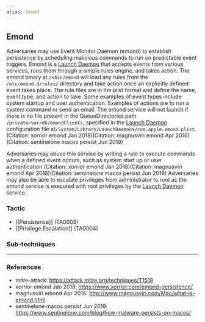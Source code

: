 ```yaml
---
alias: Emond
---
```


## Emond

Adversaries may use Event Monitor Daemon (emond) to establish persistence by scheduling malicious commands to run on predictable event triggers. Emond is a [Launch Daemon](https://attack.mitre.org/techniques/T1160) that accepts events from various services, runs them through a simple rules engine, and takes action. The emond binary at <code>/sbin/emond</code> will load any rules from the <code>/etc/emond.d/rules/</code> directory and take action once an explicitly defined event takes place. The rule files are in the plist format and define the name, event type, and action to take. Some examples of event types include system startup and user authentication. Examples of actions are to run a system command or send an email. The emond service will not launch if there is no file present in the QueueDirectories path <code>/private/var/db/emondClients</code>, specified in the [Launch Daemon](https://attack.mitre.org/techniques/T1160) configuration file at<code>/System/Library/LaunchDaemons/com.apple.emond.plist</code>.(Citation: xorrior emond Jan 2018)(Citation: magnusviri emond Apr 2016)(Citation: sentinelone macos persist Jun 2019)

Adversaries may abuse this service by writing a rule to execute commands when a defined event occurs, such as system start up or user authentication.(Citation: xorrior emond Jan 2018)(Citation: magnusviri emond Apr 2016)(Citation: sentinelone macos persist Jun 2019) Adversaries may also be able to escalate privileges from administrator to root as the emond service is executed with root privileges by the [Launch Daemon](https://attack.mitre.org/techniques/T1160) service.


### Tactic

- [[Persistence]] (TA0003)
- [[Privilege Escalation]] (TA0004)

### Sub-techniques


---
### References

- mitre-attack: https://attack.mitre.org/techniques/T1519
- xorrior emond Jan 2018: https://www.xorrior.com/emond-persistence/
- magnusviri emond Apr 2016: http://www.magnusviri.com/Mac/what-is-emond.html
- sentinelone macos persist Jun 2019: https://www.sentinelone.com/blog/how-malware-persists-on-macos/
